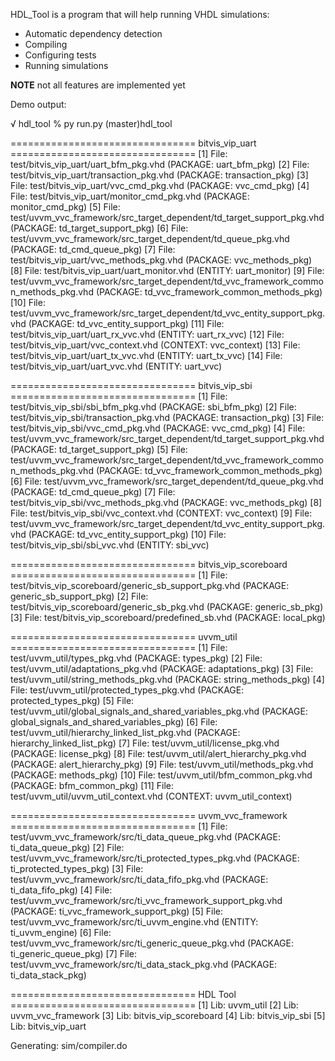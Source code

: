 HDL_Tool is a program that will help running VHDL simulations:

* Automatic dependency detection
* Compiling 
* Configuring tests
* Running simulations


**NOTE** not all features are implemented yet



Demo output:

√ hdl_tool % py run.py                                                                                                                                                                             (master)hdl_tool

================================ bitvis_vip_uart ================================
[1] File: test/bitvis_vip_uart/uart_bfm_pkg.vhd (PACKAGE: uart_bfm_pkg)
[2] File: test/bitvis_vip_uart/transaction_pkg.vhd (PACKAGE: transaction_pkg)
[3] File: test/bitvis_vip_uart/vvc_cmd_pkg.vhd (PACKAGE: vvc_cmd_pkg)
[4] File: test/bitvis_vip_uart/monitor_cmd_pkg.vhd (PACKAGE: monitor_cmd_pkg)
[5] File: test/uvvm_vvc_framework/src_target_dependent/td_target_support_pkg.vhd (PACKAGE: td_target_support_pkg)
[6] File: test/uvvm_vvc_framework/src_target_dependent/td_queue_pkg.vhd (PACKAGE: td_cmd_queue_pkg)
[7] File: test/bitvis_vip_uart/vvc_methods_pkg.vhd (PACKAGE: vvc_methods_pkg)
[8] File: test/bitvis_vip_uart/uart_monitor.vhd (ENTITY: uart_monitor)
[9] File: test/uvvm_vvc_framework/src_target_dependent/td_vvc_framework_common_methods_pkg.vhd (PACKAGE: td_vvc_framework_common_methods_pkg)
[10] File: test/uvvm_vvc_framework/src_target_dependent/td_vvc_entity_support_pkg.vhd (PACKAGE: td_vvc_entity_support_pkg)
[11] File: test/bitvis_vip_uart/uart_rx_vvc.vhd (ENTITY: uart_rx_vvc)
[12] File: test/bitvis_vip_uart/vvc_context.vhd (CONTEXT: vvc_context)
[13] File: test/bitvis_vip_uart/uart_tx_vvc.vhd (ENTITY: uart_tx_vvc)
[14] File: test/bitvis_vip_uart/uart_vvc.vhd (ENTITY: uart_vvc)

================================ bitvis_vip_sbi ================================
[1] File: test/bitvis_vip_sbi/sbi_bfm_pkg.vhd (PACKAGE: sbi_bfm_pkg)
[2] File: test/bitvis_vip_sbi/transaction_pkg.vhd (PACKAGE: transaction_pkg)
[3] File: test/bitvis_vip_sbi/vvc_cmd_pkg.vhd (PACKAGE: vvc_cmd_pkg)
[4] File: test/uvvm_vvc_framework/src_target_dependent/td_target_support_pkg.vhd (PACKAGE: td_target_support_pkg)
[5] File: test/uvvm_vvc_framework/src_target_dependent/td_vvc_framework_common_methods_pkg.vhd (PACKAGE: td_vvc_framework_common_methods_pkg)
[6] File: test/uvvm_vvc_framework/src_target_dependent/td_queue_pkg.vhd (PACKAGE: td_cmd_queue_pkg)
[7] File: test/bitvis_vip_sbi/vvc_methods_pkg.vhd (PACKAGE: vvc_methods_pkg)
[8] File: test/bitvis_vip_sbi/vvc_context.vhd (CONTEXT: vvc_context)
[9] File: test/uvvm_vvc_framework/src_target_dependent/td_vvc_entity_support_pkg.vhd (PACKAGE: td_vvc_entity_support_pkg)
[10] File: test/bitvis_vip_sbi/sbi_vvc.vhd (ENTITY: sbi_vvc)

================================ bitvis_vip_scoreboard ================================
[1] File: test/bitvis_vip_scoreboard/generic_sb_support_pkg.vhd (PACKAGE: generic_sb_support_pkg)
[2] File: test/bitvis_vip_scoreboard/generic_sb_pkg.vhd (PACKAGE: generic_sb_pkg)
[3] File: test/bitvis_vip_scoreboard/predefined_sb.vhd (PACKAGE: local_pkg)

================================ uvvm_util ================================
[1] File: test/uvvm_util/types_pkg.vhd (PACKAGE: types_pkg)
[2] File: test/uvvm_util/adaptations_pkg.vhd (PACKAGE: adaptations_pkg)
[3] File: test/uvvm_util/string_methods_pkg.vhd (PACKAGE: string_methods_pkg)
[4] File: test/uvvm_util/protected_types_pkg.vhd (PACKAGE: protected_types_pkg)
[5] File: test/uvvm_util/global_signals_and_shared_variables_pkg.vhd (PACKAGE: global_signals_and_shared_variables_pkg)
[6] File: test/uvvm_util/hierarchy_linked_list_pkg.vhd (PACKAGE: hierarchy_linked_list_pkg)
[7] File: test/uvvm_util/license_pkg.vhd (PACKAGE: license_pkg)
[8] File: test/uvvm_util/alert_hierarchy_pkg.vhd (PACKAGE: alert_hierarchy_pkg)
[9] File: test/uvvm_util/methods_pkg.vhd (PACKAGE: methods_pkg)
[10] File: test/uvvm_util/bfm_common_pkg.vhd (PACKAGE: bfm_common_pkg)
[11] File: test/uvvm_util/uvvm_util_context.vhd (CONTEXT: uvvm_util_context)

================================ uvvm_vvc_framework ================================
[1] File: test/uvvm_vvc_framework/src/ti_data_queue_pkg.vhd (PACKAGE: ti_data_queue_pkg)
[2] File: test/uvvm_vvc_framework/src/ti_protected_types_pkg.vhd (PACKAGE: ti_protected_types_pkg)
[3] File: test/uvvm_vvc_framework/src/ti_data_fifo_pkg.vhd (PACKAGE: ti_data_fifo_pkg)
[4] File: test/uvvm_vvc_framework/src/ti_vvc_framework_support_pkg.vhd (PACKAGE: ti_vvc_framework_support_pkg)
[5] File: test/uvvm_vvc_framework/src/ti_uvvm_engine.vhd (ENTITY: ti_uvvm_engine)
[6] File: test/uvvm_vvc_framework/src/ti_generic_queue_pkg.vhd (PACKAGE: ti_generic_queue_pkg)
[7] File: test/uvvm_vvc_framework/src/ti_data_stack_pkg.vhd (PACKAGE: ti_data_stack_pkg)

================================ HDL Tool ================================
[1] Lib: uvvm_util
[2] Lib: uvvm_vvc_framework
[3] Lib: bitvis_vip_scoreboard
[4] Lib: bitvis_vip_sbi
[5] Lib: bitvis_vip_uart

Generating: sim/compiler.do